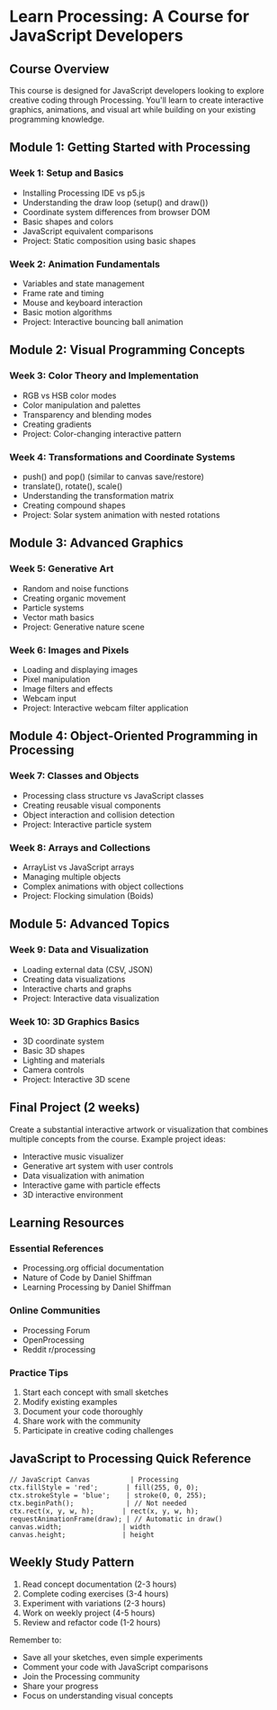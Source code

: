 # Learn Processing: A Course for JavaScript Developers

## Course Overview

This course is designed for JavaScript developers looking to explore creative coding through Processing. You'll learn to create interactive graphics, animations, and visual art while building on your existing programming knowledge.

## Module 1: Getting Started with Processing

### Week 1: Setup and Basics

- Installing Processing IDE vs p5.js
- Understanding the draw loop (setup() and draw())
- Coordinate system differences from browser DOM
- Basic shapes and colors
- JavaScript equivalent comparisons
- Project: Static composition using basic shapes

### Week 2: Animation Fundamentals

- Variables and state management
- Frame rate and timing
- Mouse and keyboard interaction
- Basic motion algorithms
- Project: Interactive bouncing ball animation

## Module 2: Visual Programming Concepts

### Week 3: Color Theory and Implementation

- RGB vs HSB color modes
- Color manipulation and palettes
- Transparency and blending modes
- Creating gradients
- Project: Color-changing interactive pattern

### Week 4: Transformations and Coordinate Systems

- push() and pop() (similar to canvas save/restore)
- translate(), rotate(), scale()
- Understanding the transformation matrix
- Creating compound shapes
- Project: Solar system animation with nested rotations

## Module 3: Advanced Graphics

### Week 5: Generative Art

- Random and noise functions
- Creating organic movement
- Particle systems
- Vector math basics
- Project: Generative nature scene

### Week 6: Images and Pixels

- Loading and displaying images
- Pixel manipulation
- Image filters and effects
- Webcam input
- Project: Interactive webcam filter application

## Module 4: Object-Oriented Programming in Processing

### Week 7: Classes and Objects

- Processing class structure vs JavaScript classes
- Creating reusable visual components
- Object interaction and collision detection
- Project: Interactive particle system

### Week 8: Arrays and Collections

- ArrayList vs JavaScript arrays
- Managing multiple objects
- Complex animations with object collections
- Project: Flocking simulation (Boids)

## Module 5: Advanced Topics

### Week 9: Data and Visualization

- Loading external data (CSV, JSON)
- Creating data visualizations
- Interactive charts and graphs
- Project: Interactive data visualization

### Week 10: 3D Graphics Basics

- 3D coordinate system
- Basic 3D shapes
- Lighting and materials
- Camera controls
- Project: Interactive 3D scene

## Final Project (2 weeks)

Create a substantial interactive artwork or visualization that combines multiple concepts from the course. Example project ideas:

- Interactive music visualizer
- Generative art system with user controls
- Data visualization with animation
- Interactive game with particle effects
- 3D interactive environment

## Learning Resources

### Essential References

- Processing.org official documentation
- Nature of Code by Daniel Shiffman
- Learning Processing by Daniel Shiffman

### Online Communities

- Processing Forum
- OpenProcessing
- Reddit r/processing

### Practice Tips

1. Start each concept with small sketches
2. Modify existing examples
3. Document your code thoroughly
4. Share work with the community
5. Participate in creative coding challenges

## JavaScript to Processing Quick Reference

```processing
// JavaScript Canvas          | Processing
ctx.fillStyle = 'red';       | fill(255, 0, 0);
ctx.strokeStyle = 'blue';    | stroke(0, 0, 255);
ctx.beginPath();             | // Not needed
ctx.rect(x, y, w, h);       | rect(x, y, w, h);
requestAnimationFrame(draw); | // Automatic in draw()
canvas.width;               | width
canvas.height;              | height
```

## Weekly Study Pattern

1. Read concept documentation (2-3 hours)
2. Complete coding exercises (3-4 hours)
3. Experiment with variations (2-3 hours)
4. Work on weekly project (4-5 hours)
5. Review and refactor code (1-2 hours)

Remember to:

- Save all your sketches, even simple experiments
- Comment your code with JavaScript comparisons
- Join the Processing community
- Share your progress
- Focus on understanding visual concepts
